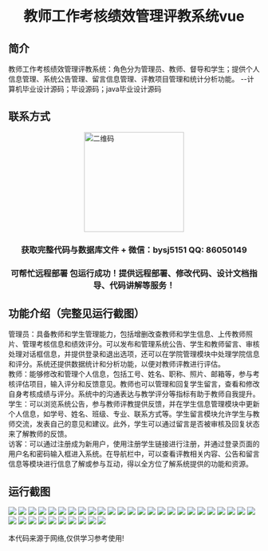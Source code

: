 <p><h1 align="center">教师工作考核绩效管理评教系统vue</h1></p>

## 简介
教师工作考核绩效管理评教系统：角色分为管理员、教师、督导和学生；提供个人信息管理、系统公告管理、留言信息管理、评教项目管理和统计分析功能。    --计算机毕业设计源码；毕设源码；java毕业设计源码


## 联系方式
<img src="https://bs-1329754181.cos.ap-shanghai.myqcloud.com/wx.jpg" alt="二维码" style="display: block; margin: 0 auto;" width="200px">
<p><h3 align="center">获取完整代码与数据库文件 + 微信：bysj5151 QQ: 86050149</h3></p>
<p><h3 align="center">可帮忙远程部署 包运行成功！提供远程部署、修改代码、设计文档指导、代码讲解等服务！</h3></p>

## 功能介绍（完整见运行截图）
管理员：具备教师和学生管理能力，包括增删改查教师和学生信息、上传教师照片、管理考核信息和绩效评分。可以发布和管理系统公告、学生和教师留言、审核处理对话框信息，并提供登录和退出选项，还可以在学院管理模块中处理学院信息和评分。系统还提供数据统计和分析功能，以便对教师评教进行评估。  
教师：能够修改和管理个人信息，包括工号、姓名、职称、照片、邮箱等，参与考核评估项目，输入评分和反馈意见。教师也可以管理和回复学生留言，查看和修改自身考核成绩与评分。系统中的沟通表达与教学评分等指标有助于教师自我提升。  
学生：可以浏览系统公告，参与教师评教提供反馈，并在学生信息管理模块中更新个人信息，如学号、姓名、班级、专业、联系方式等。学生留言模块允许学生与教师交流，发表自己的意见和建议。此外，学生可以通过留言是否被审核及回复状态来了解教师的反馈。  
访客：可以通过注册成为新用户，使用注册学生链接进行注册，并通过登录页面的用户名和密码输入框进入系统。在导航栏中，可以查看评教相关内容、公告和留言信息等模块进行信息了解或参与互动，得以全方位了解系统提供的功能和资源。


## 运行截图
![](https://bs-1329754181.cos.ap-shanghai.myqcloud.com/ssm/teacherPerformanceManagementSystem/img/001.jpg)
![](https://bs-1329754181.cos.ap-shanghai.myqcloud.com/ssm/teacherPerformanceManagementSystem/img/002.jpg)
![](https://bs-1329754181.cos.ap-shanghai.myqcloud.com/ssm/teacherPerformanceManagementSystem/img/003.jpg)
![](https://bs-1329754181.cos.ap-shanghai.myqcloud.com/ssm/teacherPerformanceManagementSystem/img/004.jpg)
![](https://bs-1329754181.cos.ap-shanghai.myqcloud.com/ssm/teacherPerformanceManagementSystem/img/005.jpg)
![](https://bs-1329754181.cos.ap-shanghai.myqcloud.com/ssm/teacherPerformanceManagementSystem/img/006.jpg)
![](https://bs-1329754181.cos.ap-shanghai.myqcloud.com/ssm/teacherPerformanceManagementSystem/img/007.jpg)
![](https://bs-1329754181.cos.ap-shanghai.myqcloud.com/ssm/teacherPerformanceManagementSystem/img/008.jpg)
![](https://bs-1329754181.cos.ap-shanghai.myqcloud.com/ssm/teacherPerformanceManagementSystem/img/009.jpg)
![](https://bs-1329754181.cos.ap-shanghai.myqcloud.com/ssm/teacherPerformanceManagementSystem/img/010.jpg)
![](https://bs-1329754181.cos.ap-shanghai.myqcloud.com/ssm/teacherPerformanceManagementSystem/img/011.jpg)
![](https://bs-1329754181.cos.ap-shanghai.myqcloud.com/ssm/teacherPerformanceManagementSystem/img/012.jpg)
![](https://bs-1329754181.cos.ap-shanghai.myqcloud.com/ssm/teacherPerformanceManagementSystem/img/013.jpg)
![](https://bs-1329754181.cos.ap-shanghai.myqcloud.com/ssm/teacherPerformanceManagementSystem/img/014.jpg)
![](https://bs-1329754181.cos.ap-shanghai.myqcloud.com/ssm/teacherPerformanceManagementSystem/img/015.jpg)
![](https://bs-1329754181.cos.ap-shanghai.myqcloud.com/ssm/teacherPerformanceManagementSystem/img/016.jpg)
![](https://bs-1329754181.cos.ap-shanghai.myqcloud.com/ssm/teacherPerformanceManagementSystem/img/017.jpg)
![](https://bs-1329754181.cos.ap-shanghai.myqcloud.com/ssm/teacherPerformanceManagementSystem/img/018.jpg)
![](https://bs-1329754181.cos.ap-shanghai.myqcloud.com/ssm/teacherPerformanceManagementSystem/img/019.jpg)
![](https://bs-1329754181.cos.ap-shanghai.myqcloud.com/ssm/teacherPerformanceManagementSystem/img/020.jpg)
![](https://bs-1329754181.cos.ap-shanghai.myqcloud.com/ssm/teacherPerformanceManagementSystem/img/021.jpg)
![](https://bs-1329754181.cos.ap-shanghai.myqcloud.com/ssm/teacherPerformanceManagementSystem/img/022.jpg)
![](https://bs-1329754181.cos.ap-shanghai.myqcloud.com/ssm/teacherPerformanceManagementSystem/img/023.jpg)
![](https://bs-1329754181.cos.ap-shanghai.myqcloud.com/ssm/teacherPerformanceManagementSystem/img/024.jpg)
![](https://bs-1329754181.cos.ap-shanghai.myqcloud.com/ssm/teacherPerformanceManagementSystem/img/025.jpg)
![](https://bs-1329754181.cos.ap-shanghai.myqcloud.com/ssm/teacherPerformanceManagementSystem/img/026.jpg)
![](https://bs-1329754181.cos.ap-shanghai.myqcloud.com/ssm/teacherPerformanceManagementSystem/img/027.jpg)
![](https://bs-1329754181.cos.ap-shanghai.myqcloud.com/ssm/teacherPerformanceManagementSystem/img/028.jpg)
![](https://bs-1329754181.cos.ap-shanghai.myqcloud.com/ssm/teacherPerformanceManagementSystem/img/029.jpg)
![](https://bs-1329754181.cos.ap-shanghai.myqcloud.com/ssm/teacherPerformanceManagementSystem/img/030.jpg)
![](https://bs-1329754181.cos.ap-shanghai.myqcloud.com/ssm/teacherPerformanceManagementSystem/img/031.jpg)
![](https://bs-1329754181.cos.ap-shanghai.myqcloud.com/ssm/teacherPerformanceManagementSystem/img/032.jpg)
![](https://bs-1329754181.cos.ap-shanghai.myqcloud.com/ssm/teacherPerformanceManagementSystem/img/033.jpg)
![](https://bs-1329754181.cos.ap-shanghai.myqcloud.com/ssm/teacherPerformanceManagementSystem/img/034.jpg)
![](https://bs-1329754181.cos.ap-shanghai.myqcloud.com/ssm/teacherPerformanceManagementSystem/img/035.jpg)

<p>本代码来源于网络,仅供学习参考使用!</p>
